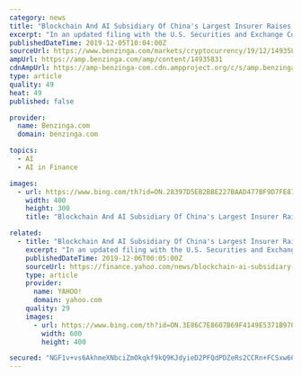 ```yaml
---
category: news
title: "Blockchain And AI Subsidiary Of China's Largest Insurer Raises US IPO Expectations To $504M"
excerpt: "In an updated filing with the U.S. Securities and Exchange Commission, OneConnect Financial Technology Limited, a blockchain and AI subsidiary of Chinese insurer Ping An Insurance (Group) Co of China Ltd’s (OTC: PNGAY) increased the amount it hopes to raise as part of its initial public offering. The fintech company, which has the second ..."
publishedDateTime: 2019-12-05T10:04:00Z
sourceUrl: https://www.benzinga.com/markets/cryptocurrency/19/12/14935831/blockchain-and-ai-subsidiary-of-chinas-largest-insurer-raises-us-ipo-expectations-to-504m
ampUrl: https://amp.benzinga.com/amp/content/14935831
cdnAmpUrl: https://amp-benzinga-com.cdn.ampproject.org/c/s/amp.benzinga.com/amp/content/14935831
type: article
quality: 49
heat: 49
published: false

provider:
  name: Benzinga.com
  domain: benzinga.com

topics:
  - AI
  - AI in Finance

images:
  - url: https://www.bing.com/th?id=ON.28397D5EB2BBE227BAAD477BF9D7FE81
    width: 400
    height: 300
    title: "Blockchain And AI Subsidiary Of China's Largest Insurer Raises US IPO Expectations To $504M"

related:
  - title: "Blockchain And AI Subsidiary Of China's Largest Insurer Raises US IPO Expectations To $504M"
    excerpt: "In an updated filing with the U.S. Securities and Exchange Commission, OneConnect Financial Technology Limited, a blockchain and AI subsidiary of Chinese insurer Ping An Insurance (Group) Co of China Ltd’s (OTC: PNGAY) increased the amount it hopes to raise as part of its initial public offering. Come again? The fintech company, which has the ..."
    publishedDateTime: 2019-12-06T00:05:00Z
    sourceUrl: https://finance.yahoo.com/news/blockchain-ai-subsidiary-chinas-largest-110438046.html
    type: article
    provider:
      name: YAHOO!
      domain: yahoo.com
    quality: 29
    images:
      - url: https://www.bing.com/th?id=ON.3E86C7E8607B69F4149E5371B9705D33
        width: 600
        height: 400

secured: "NGF1v+vs6AkhmeXNbciZmOkqkf9kQ9KJdyieD2PFQdPDZeRs2CCRn+FCSxw60hg/23y+vJ39t6PgB6CQB5UgdX19ehWBDvTqQidB8pg/9NIreqPEWOqyTqu/KRGnCAoSUiK3yajVFoVlsvToBE6OAQNttOAp8k+U8QKgjYWK3NlKyAk4VHJLumNHoFbqoEc/ghXux2nJZTnSAK4OM2hR5Hmkfms23H8DjSZU9ufFf701n5dAQjuYuLk4fzweEvwNVFA9Q80vnytza8A7FXyGUQ==;1TVzl3JeJxvBQPDNt7URbw=="
---
```


